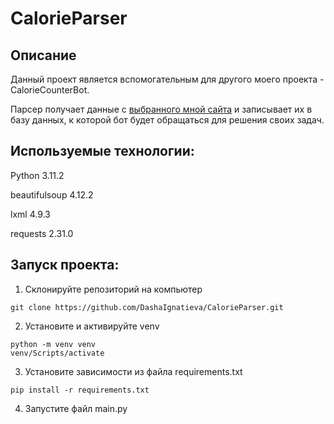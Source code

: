 # CalorieParser

## Описание

Данный проект является вспомогательным для другого моего проекта - CalorieCounterBot. 

Парсер получает данные с [выбранного мной сайта](http://frs24.ru/st/tablica-kalorijnosti-produktov-pitaniya/) и записывает их в базу данных, к которой бот будет обращаться для решения своих задач. 

## Используемые технологии:

Python 3.11.2

beautifulsoup 4.12.2

lxml 4.9.3

requests 2.31.0

## Запуск проекта:

1. Склонируйте репозиторий на компьютер
```
git clone https://github.com/DashaIgnatieva/CalorieParser.git
```
2. Установите и активируйте venv
```
python -m venv venv
venv/Scripts/activate
```
3. Установите зависимости из файла requirements.txt
```
pip install -r requirements.txt
```
4. Запустите файл main.py








